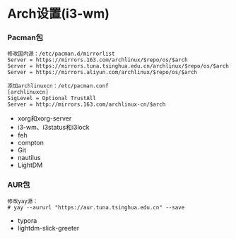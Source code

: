 # Arch设置(i3-wm)
### Pacman包

```
修改国内源：/etc/pacman.d/mirrorlist
Server = https://mirrors.163.com/archlinux/$repo/os/$arch
Server = https://mirrors.tuna.tsinghua.edu.cn/archlinux/$repo/os/$arch
Server = https://mirrors.aliyun.com/archlinux/$repo/os/$arch

添加archlinuxcn：/etc/pacman.conf
[archlinuxcn]
SigLevel = Optional TrustAll
Server = http://mirrors.163.com/archlinux-cn/$arch
```

- xorg和xorg-server
- i3-wm、i3status和i3lock
- feh
- compton
- Git
- nautilus
- LightDM



### AUR包

```
修改yay源：
# yay --aururl "https://aur.tuna.tsinghua.edu.cn" --save
```

- typora
- lightdm-slick-greeter









